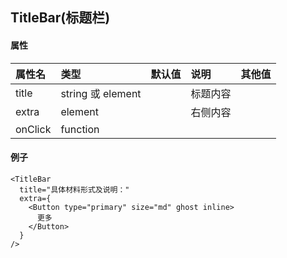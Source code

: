## TitleBar(标题栏)

#### 属性

| 属性名  | 类型              | 默认值 | 说明     | 其他值 |
| :------ | :---------------- | :----- | :------- | :----- |
| title   | string 或 element |        | 标题内容 |        |
| extra   | element           |        | 右侧内容 |        |
| onClick | function          |        |          |        |

#### 例子

```
<TitleBar
  title="具体材料形式及说明："
  extra={
    <Button type="primary" size="md" ghost inline>
      更多
    </Button>
  }
/>
```
